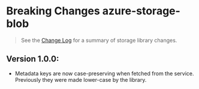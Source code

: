 # Breaking Changes azure-storage-blob

> See the [Change Log](ChangeLog.md) for a summary of storage library changes.

## Version 1.0.0:

- Metadata keys are now case-preserving when fetched from the service. Previously they were made lower-case by the library.
